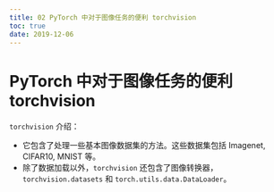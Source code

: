```yaml
---
title: 02 PyTorch 中对于图像任务的便利 torchvision
toc: true
date: 2019-12-06
---
```

# PyTorch 中对于图像任务的便利 torchvision


`torchvision` 介绍：

- 它包含了处理一些基本图像数据集的方法。这些数据集包括 Imagenet, CIFAR10, MNIST 等。
- 除了数据加载以外，`torchvision` 还包含了图像转换器，`torchvision.datasets` 和 `torch.utils.data.DataLoader`。
